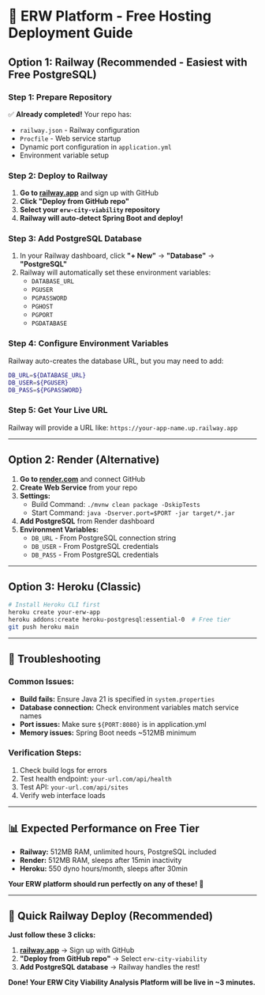 # 🚀 ERW Platform - Free Hosting Deployment Guide

## Option 1: Railway (Recommended - Easiest with Free PostgreSQL)

### Step 1: Prepare Repository
✅ **Already completed!** Your repo has:
- `railway.json` - Railway configuration
- `Procfile` - Web service startup
- Dynamic port configuration in `application.yml`
- Environment variable setup

### Step 2: Deploy to Railway

1. **Go to [railway.app](https://railway.app)** and sign up with GitHub
2. **Click "Deploy from GitHub repo"**
3. **Select your `erw-city-viability` repository**
4. **Railway will auto-detect Spring Boot and deploy!**

### Step 3: Add PostgreSQL Database

1. In your Railway dashboard, click **"+ New"** → **"Database"** → **"PostgreSQL"**
2. Railway will automatically set these environment variables:
   - `DATABASE_URL`
   - `PGUSER` 
   - `PGPASSWORD`
   - `PGHOST`
   - `PGPORT`
   - `PGDATABASE`

### Step 4: Configure Environment Variables

Railway auto-creates the database URL, but you may need to add:
```bash
DB_URL=${DATABASE_URL}
DB_USER=${PGUSER}  
DB_PASS=${PGPASSWORD}
```

### Step 5: Get Your Live URL
Railway will provide a URL like: `https://your-app-name.up.railway.app`

---

## Option 2: Render (Alternative)

1. **Go to [render.com](https://render.com)** and connect GitHub
2. **Create Web Service** from your repo
3. **Settings:**
   - Build Command: `./mvnw clean package -DskipTests`
   - Start Command: `java -Dserver.port=$PORT -jar target/*.jar`
4. **Add PostgreSQL** from Render dashboard
5. **Environment Variables:**
   - `DB_URL` - From PostgreSQL connection string
   - `DB_USER` - From PostgreSQL credentials  
   - `DB_PASS` - From PostgreSQL credentials

---

## Option 3: Heroku (Classic)

```bash
# Install Heroku CLI first
heroku create your-erw-app
heroku addons:create heroku-postgresql:essential-0  # Free tier
git push heroku main
```

---

## 🔧 Troubleshooting

### Common Issues:
- **Build fails:** Ensure Java 21 is specified in `system.properties`
- **Database connection:** Check environment variables match service names
- **Port issues:** Make sure `${PORT:8080}` is in application.yml
- **Memory issues:** Spring Boot needs ~512MB minimum

### Verification Steps:
1. Check build logs for errors
2. Test health endpoint: `your-url.com/api/health`
3. Test API: `your-url.com/api/sites`
4. Verify web interface loads

---

## 📊 Expected Performance on Free Tier

- **Railway:** 512MB RAM, unlimited hours, PostgreSQL included
- **Render:** 512MB RAM, sleeps after 15min inactivity
- **Heroku:** 550 dyno hours/month, sleeps after 30min

**Your ERW platform should run perfectly on any of these!** 🎉

---

## 🚀 Quick Railway Deploy (Recommended)

**Just follow these 3 clicks:**

1. **[railway.app](https://railway.app)** → Sign up with GitHub
2. **"Deploy from GitHub repo"** → Select `erw-city-viability`  
3. **Add PostgreSQL database** → Railway handles the rest!

**Done! Your ERW City Viability Analysis Platform will be live in ~3 minutes.**